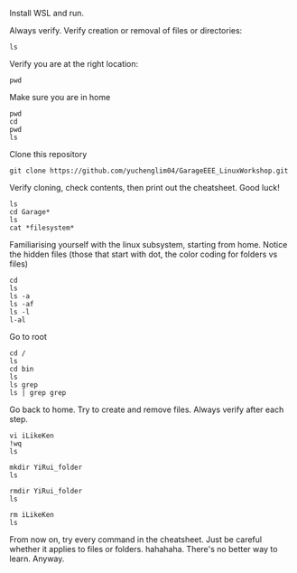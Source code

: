 Install WSL and run.



Always verify.
Verify creation or removal of files or directories:
```
ls
```

Verify you are at the right location:
```
pwd
```

Make sure you are in home
```
pwd
cd
pwd
ls
```

Clone this repository
```
git clone https://github.com/yuchenglim04/GarageEEE_LinuxWorkshop.git
```
Verify cloning, check contents, then print out the cheatsheet. Good luck! 
```
ls
cd Garage*
ls
cat *filesystem*
```

Familiarising yourself with the linux subsystem, starting from home. Notice the hidden files (those that start with dot, the color coding for folders vs files)
```
cd
ls
ls -a
ls -af
ls -l
l-al
```

Go to root
```
cd /
ls
cd bin
ls
ls grep
ls | grep grep
```

Go back to home. Try to create and remove files. Always verify after each step.
```
vi iLikeKen
!wq
ls

mkdir YiRui_folder
ls

rmdir YiRui_folder
ls

rm iLikeKen
ls
```



From now on, try every command in the cheatsheet. Just be careful whether it applies to files or folders. hahahaha. There's no better way to learn. Anyway.







